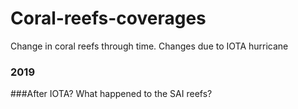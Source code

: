 # Coral-reefs-coverages
Change in coral reefs through time. Changes due to IOTA hurricane

### 2019

###After IOTA? What happened to the SAI reefs?
